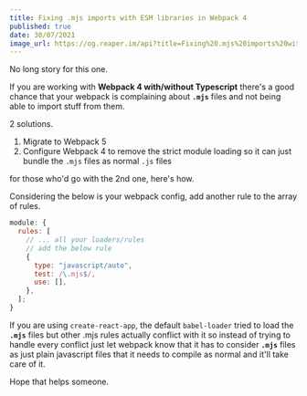 ```yaml
---
title: Fixing .mjs imports with ESM libraries in Webpack 4
published: true
date: 30/07/2021
image_url: https://og.reaper.im/api?title=Fixing%20.mjs%20imports%20with%20ESM%20libraries%20in%20Webpack%204&fontSize=8&subtitle=by%YOYO
---
```


No long story for this one.

If you are working with **Webpack 4 with/without Typescript** there's a good chance that your webpack is complaining about **`.mjs`** files and not being able to import stuff from them.

2 solutions.

1. Migrate to Webpack 5
2. Configure Webpack 4 to remove the strict module loading so it can just bundle the `.mjs` files as normal `.js` files

for those who'd go with the 2nd one, here's how.

Considering the below is your webpack config, add another rule to the array of rules.

```js
module: {
  rules: [
    // ... all your loaders/rules
    // add the below rule
    {
      type: "javascript/auto",
      test: /\.mjs$/,
      use: [],
    },
  ];
}
```

If you are using `create-react-app`, the default `babel-loader` tried to load the **`.mjs`** files but other .mjs rules actually conflict with it so instead of trying to handle every conflict just let webpack know that it has to consider **`.mjs`** files as just plain javascript files that it needs to compile as normal and it'll take care of it.

Hope that helps someone.
